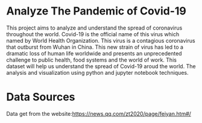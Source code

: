 # Analyze The Pandemic of Covid-19
This project aims to analyze and understand the spread of coronavirus throughout the world. Covid-19 is the official name of this virus which named by World Health Organization.
This virus is a contagious coronavirus that outburst from Wuhan in China. This new strain of virus has led to a dramatic loss of human life worldwide and presents an unprecedented challenge to public health, food systems and the world of work. This dataset will help us understand the spread of Covid-19 aroud the world.
The analysis and visualization using python and jupyter notebook techniques.
# Data Sources
Data get from the website:https://news.qq.com/zt2020/page/feiyan.htm#/

